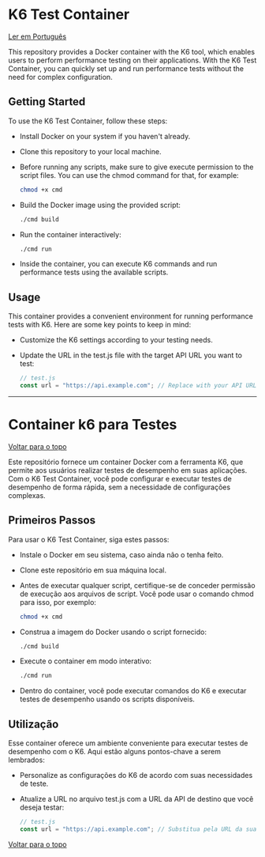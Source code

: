 <a id="topo"></a>

# K6 Test Container

[Ler em Português](#portugues)

This repository provides a Docker container with the K6 tool, which enables users to perform performance testing on their applications. With the K6 Test Container, you can quickly set up and run performance tests without the need for complex configuration.

## Getting Started

To use the K6 Test Container, follow these steps:

* Install Docker on your system if you haven't already.
* Clone this repository to your local machine.
* Before running any scripts, make sure to give execute permission to the script files. You can use the chmod command for that, for example:

    ```bash
    chmod +x cmd
    ```

* Build the Docker image using the provided script:

    ```bash
    ./cmd build
    ```

* Run the container interactively:

    ```bash
    ./cmd run
    ```

* Inside the container, you can execute K6 commands and run performance tests using the available scripts.

## Usage

This container provides a convenient environment for running performance tests with K6. Here are some key points to keep in mind:

* Customize the K6 settings according to your testing needs.
* Update the URL in the test.js file with the target API URL you want to test:

    ```javascript
    // test.js
    const url = "https://api.example.com"; // Replace with your API URL.
    ```

<a id="portugues"></a>

---

# Container k6 para Testes

[Voltar para o topo](#topo)

Este repositório fornece um container Docker com a ferramenta K6, que permite aos usuários realizar testes de desempenho em suas aplicações. Com o K6 Test Container, você pode configurar e executar testes de desempenho de forma rápida, sem a necessidade de configurações complexas.

## Primeiros Passos

Para usar o K6 Test Container, siga estes passos:

* Instale o Docker em seu sistema, caso ainda não o tenha feito.
* Clone este repositório em sua máquina local.
* Antes de executar qualquer script, certifique-se de conceder permissão de execução aos arquivos de script. Você pode usar o comando chmod para isso, por exemplo:

    ```bash
    chmod +x cmd
    ```

* Construa a imagem do Docker usando o script fornecido:

    ```bash
    ./cmd build
    ```

* Execute o container em modo interativo:

    ```bash
    ./cmd run
    ```

* Dentro do container, você pode executar comandos do K6 e executar testes de desempenho usando os scripts disponíveis.

## Utilização

Esse container oferece um ambiente conveniente para executar testes de desempenho com o K6. Aqui estão alguns pontos-chave a serem lembrados:

* Personalize as configurações do K6 de acordo com suas necessidades de teste.
* Atualize a URL no arquivo test.js com a URL da API de destino que você deseja testar:

    ```javascript
    // test.js
    const url = "https://api.example.com"; // Substitua pela URL da sua API.
    ```

[Voltar para o topo](#topo)